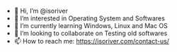 - 👋 Hi, I’m @isoriver
- 👀 I’m interested in Operating System and Softwares
- 🌱 I’m currently learning Windows, Linux and Mac OS
- 💞️ I’m looking to collaborate on Testing old softwares
- 📫 How to reach me: https://isoriver.com/contact-us/

<!---
isoriver/isoriver is a ✨ special ✨ repository because its `README.md` (this file) appears on your GitHub profile.
You can click the Preview link to take a look at your changes.
--->
